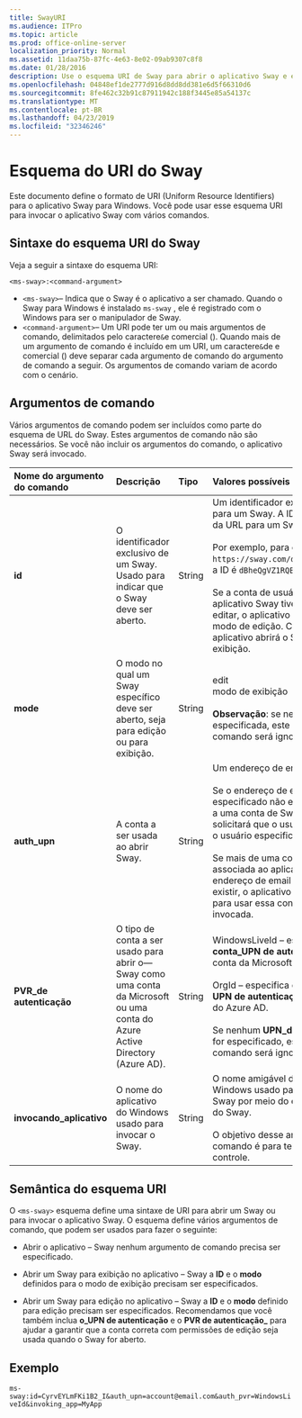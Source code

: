 ```yaml
---
title: SwayURI
ms.audience: ITPro
ms.topic: article
ms.prod: office-online-server
localization_priority: Normal
ms.assetid: 11daa75b-87fc-4e63-8e02-09ab9307c8f8
ms.date: 01/28/2016
description: Use o esquema URI de Sway para abrir o aplicativo Sway e exibir ou editar um Sway.
ms.openlocfilehash: 04848ef1de2777d916d8dd8dd381e6d5f66310d6
ms.sourcegitcommit: 8fe462c32b91c87911942c188f3445e85a54137c
ms.translationtype: MT
ms.contentlocale: pt-BR
ms.lasthandoff: 04/23/2019
ms.locfileid: "32346246"
---
```

# <a name="sway-uri-scheme"></a>Esquema do URI do Sway

Este documento define o formato de URI (Uniform Resource Identifiers) para o aplicativo Sway para Windows. Você pode usar esse esquema URI para invocar o aplicativo Sway com vários comandos.

## <a name="sway-uri-scheme-syntax"></a>Sintaxe do esquema URI do Sway

Veja a seguir a sintaxe do esquema URI:

`<ms-sway>:<command-argument>`

- `<ms-sway>`&ndash; Indica que o Sway é o aplicativo a ser chamado. Quando o Sway para Windows é instalado `ms-sway` , ele é registrado com o Windows para ser o manipulador de Sway.
- `<command-argument>`&ndash; Um URI pode ter um ou mais argumentos de comando, delimitados pelo caractere`&`e comercial (). Quando mais de um argumento de comando é incluído em um URI, um caractere`&`de e comercial () deve separar cada argumento de comando do argumento de comando a seguir. Os argumentos de comando variam de acordo com o cenário. 

## <a name="command-arguments"></a>Argumentos de comando

Vários argumentos de comando podem ser incluídos como parte do esquema de URL do Sway. Estes argumentos de comando não são necessários. Se você não incluir os argumentos do comando, o aplicativo Sway será invocado.

|Nome do argumento do comando|Descrição|Tipo|Valores possíveis|Obrigatório?|
|:-----|:-----|:-----|:-----|:-----|
|**id**|O identificador exclusivo de um Sway. Usado para indicar que o Sway deve ser aberto.|String|Um identificador exclusivo válido para um Sway. A ID é sempre parte da URL para um Sway.<br/><br/>Por exemplo, para o seguinte Sway `https://sway.com/dBheQgVZ1RQBfiQU`, a ID é `dBheQgVZ1RQBfiQU`.<br/><br/>Se a conta de usuário associada ao aplicativo Sway tiver permissões editar, o aplicativo abrirá o Sway no modo de edição. Caso contrário, o aplicativo abrirá o Sway no modo de exibição.|Não|
|**mode**|O modo no qual um Sway específico deve ser aberto, seja para edição ou para exibição.|String|edit<br/>modo de exibição<br/><br/>**Observação**: se nenhuma **ID** for especificada, este argumento de comando será ignorado.|Não|
|**auth_upn**|A conta a ser usada ao abrir Sway.|String|Um endereço de email válido.<br/><br/>Se o endereço de email especificado não estiver associado a uma conta de Sway, o Sway solicitará que o usuário entre como o usuário especificado.<br/><br/>Se mais de uma conta estiver associada ao aplicativo Sway e o endereço de email especificado existir, o aplicativo Sway alterna para usar essa conta quando invocada.|Não|
|**PVR\_de autenticação**|O tipo de conta a ser usado para abrir o&mdash;Sway como uma conta da Microsoft ou uma conta do Azure Active Directory (Azure AD).|String|WindowsLiveId – especifica que a **conta\_UPN de autenticação** é uma conta da Microsoft.<br/><br/>OrgId – especifica que a conta de **UPN de autenticação\_** é uma conta do Azure AD.<br/><br/>Se nenhum **UPN\_de autenticação** for especificado, este argumento de comando será ignorado.|Não|
|**invocando\_aplicativo**|O nome do aplicativo do Windows usado para invocar o Sway.|String|O nome amigável do aplicativo do Windows usado para invocar o Sway por meio do esquema de URL do Sway.<br/><br/>O objetivo desse argumento de comando é para telemetria e controle.|Não|

## <a name="uri-scheme-semantics"></a>Semântica do esquema URI

O `<ms-sway>` esquema define uma sintaxe de URI para abrir um Sway ou para invocar o aplicativo Sway. O esquema define vários argumentos de comando, que podem ser usados para fazer o seguinte: 

- Abrir o aplicativo &ndash; Sway nenhum argumento de comando precisa ser especificado. 

- Abrir um Sway para exibição no aplicativo &ndash; Sway a **ID** e o **modo** definidos para o modo de exibição precisam ser especificados. 

- Abrir um Sway para edição no aplicativo &ndash; Sway a **ID** e o **modo** definido para edição precisam ser especificados. Recomendamos que você também inclua **o\_UPN de autenticação** e o **PVR de autenticação\_** para ajudar a garantir que a conta correta com permissões de edição seja usada quando o Sway for aberto.  

## <a name="example"></a>Exemplo

`ms-sway:id=CyrvEYLmFKi1B2_I&auth_upn=account@email.com&auth_pvr=WindowsLiveId&invoking_app=MyApp` 


